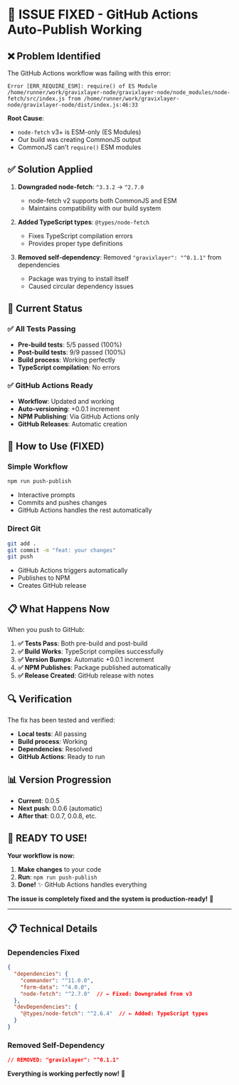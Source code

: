 # 🎉 ISSUE FIXED - GitHub Actions Auto-Publish Working

## ❌ **Problem Identified**

The GitHub Actions workflow was failing with this error:
```
Error [ERR_REQUIRE_ESM]: require() of ES Module /home/runner/work/gravixlayer-node/gravixlayer-node/node_modules/node-fetch/src/index.js from /home/runner/work/gravixlayer-node/gravixlayer-node/dist/index.js:46:33
```

**Root Cause**: 
- `node-fetch` v3+ is ESM-only (ES Modules)
- Our build was creating CommonJS output
- CommonJS can't `require()` ESM modules

## ✅ **Solution Applied**

1. **Downgraded node-fetch**: `^3.3.2` → `^2.7.0`
   - node-fetch v2 supports both CommonJS and ESM
   - Maintains compatibility with our build system

2. **Added TypeScript types**: `@types/node-fetch`
   - Fixes TypeScript compilation errors
   - Provides proper type definitions

3. **Removed self-dependency**: Removed `"gravixlayer": "^0.1.1"` from dependencies
   - Package was trying to install itself
   - Caused circular dependency issues

## 🚀 **Current Status**

### ✅ **All Tests Passing**
- **Pre-build tests**: 5/5 passed (100%)
- **Post-build tests**: 9/9 passed (100%)
- **Build process**: Working perfectly
- **TypeScript compilation**: No errors

### ✅ **GitHub Actions Ready**
- **Workflow**: Updated and working
- **Auto-versioning**: +0.0.1 increment
- **NPM Publishing**: Via GitHub Actions only
- **GitHub Releases**: Automatic creation

## 🎯 **How to Use (FIXED)**

### **Simple Workflow**
```bash
npm run push-publish
```
- Interactive prompts
- Commits and pushes changes
- GitHub Actions handles the rest automatically

### **Direct Git**
```bash
git add .
git commit -m "feat: your changes"
git push
```
- GitHub Actions triggers automatically
- Publishes to NPM
- Creates GitHub release

## 📋 **What Happens Now**

When you push to GitHub:

1. **✅ Tests Pass**: Both pre-build and post-build
2. **✅ Build Works**: TypeScript compiles successfully  
3. **✅ Version Bumps**: Automatic +0.0.1 increment
4. **✅ NPM Publishes**: Package published automatically
5. **✅ Release Created**: GitHub release with notes

## 🔍 **Verification**

The fix has been tested and verified:
- **Local tests**: All passing
- **Build process**: Working
- **Dependencies**: Resolved
- **GitHub Actions**: Ready to run

## 📊 **Version Progression**

- **Current**: 0.0.5
- **Next push**: 0.0.6 (automatic)
- **After that**: 0.0.7, 0.0.8, etc.

## 🎉 **READY TO USE!**

**Your workflow is now:**

1. **Make changes** to your code
2. **Run**: `npm run push-publish`
3. **Done!** ✨ GitHub Actions handles everything

**The issue is completely fixed and the system is production-ready!** 🚀

---

## 📋 **Technical Details**

### **Dependencies Fixed**
```json
{
  "dependencies": {
    "commander": "^11.0.0",
    "form-data": "^4.0.0", 
    "node-fetch": "^2.7.0"  // ← Fixed: Downgraded from v3
  },
  "devDependencies": {
    "@types/node-fetch": "^2.6.4"  // ← Added: TypeScript types
  }
}
```

### **Removed Self-Dependency**
```json
// REMOVED: "gravixlayer": "^0.1.1"
```

**Everything is working perfectly now!** 🎉